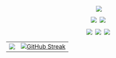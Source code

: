 <p align='center'>
    <img src="https://capsule-render.vercel.app/api?type=waving&color=2F3B51&height=300&section=header&text=Pruinosus%20Github&fontColor=white&fontSize=90&animation=fadeIn&fontAlignY=38&desc=study%20programming&descAlignY=51&descAlign=62"/>
</p>

<p align='center'>
    <img src="https://img.shields.io/badge/Visual%20Studio%20Code-20232a.svg?style=for-the-badge&logo=visualstudiocode&logoColor=61DAFB" />&nbsp
    <img src="https://img.shields.io/badge/Visual%20Studio-20232a.svg?style=for-the-badge&logo=visualstudio&logoColor=DF75DB" />&nbsp
</p>

<p align='center'>
    <img src="https://img.shields.io/badge/C-20232a.svg?style=for-the-badge&logo=c&logoColor=white" />&nbsp
    <img src="https://img.shields.io/badge/C++-20232a.svg?style=for-the-badge&logo=cplusplus&logoColor=white" />&nbsp
    <img src="https://img.shields.io/badge/Python-20232a.svg?style=for-the-badge&logo=Python&logoColor=white" />&nbsp
</p>

<table>
  <tr>
    <td>
      <img src="https://github-readme-stats.vercel.app/api?username=pruinosus&count_private=true&show_icons=true&theme=dark" />
    </td>
    <td>
      <a href="https://git.io/streak-stats">
        <img src="https://streak-stats.demolab.com?user=pruinosus&theme=dark&locale=ko&date_format=%5BY.%5Dn.j&mode=weekly&hide_longest_streak=true" alt="GitHub Streak" />
      </a>
    </td>
  </tr>
</table>


